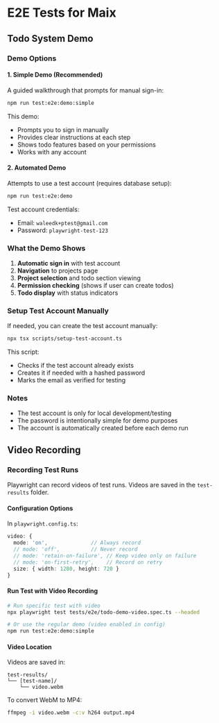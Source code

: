 # E2E Tests for Maix

## Todo System Demo

### Demo Options

#### 1. Simple Demo (Recommended)
A guided walkthrough that prompts for manual sign-in:

```bash
npm run test:e2e:demo:simple
```

This demo:
- Prompts you to sign in manually
- Provides clear instructions at each step
- Shows todo features based on your permissions
- Works with any account

#### 2. Automated Demo
Attempts to use a test account (requires database setup):

```bash
npm run test:e2e:demo
```

Test account credentials:
- Email: `waleedk+ptest@gmail.com`  
- Password: `playwright-test-123`

### What the Demo Shows

1. **Automatic sign in** with test account
2. **Navigation** to projects page
3. **Project selection** and todo section viewing
4. **Permission checking** (shows if user can create todos)
5. **Todo display** with status indicators

### Setup Test Account Manually

If needed, you can create the test account manually:

```bash
npx tsx scripts/setup-test-account.ts
```

This script:
- Checks if the test account already exists
- Creates it if needed with a hashed password
- Marks the email as verified for testing

### Notes

- The test account is only for local development/testing
- The password is intentionally simple for demo purposes
- The account is automatically created before each demo run

## Video Recording

### Recording Test Runs

Playwright can record videos of test runs. Videos are saved in the `test-results` folder.

#### Configuration Options

In `playwright.config.ts`:
```typescript
video: {
  mode: 'on',              // Always record
  // mode: 'off',          // Never record
  // mode: 'retain-on-failure', // Keep video only on failure
  // mode: 'on-first-retry',    // Record on retry
  size: { width: 1280, height: 720 }
}
```

#### Run Test with Video Recording

```bash
# Run specific test with video
npx playwright test tests/e2e/todo-demo-video.spec.ts --headed

# Or use the regular demo (video enabled in config)
npm run test:e2e:demo:simple
```

#### Video Location

Videos are saved in:
```
test-results/
└── [test-name]/
    └── video.webm
```

To convert WebM to MP4:
```bash
ffmpeg -i video.webm -c:v h264 output.mp4
```